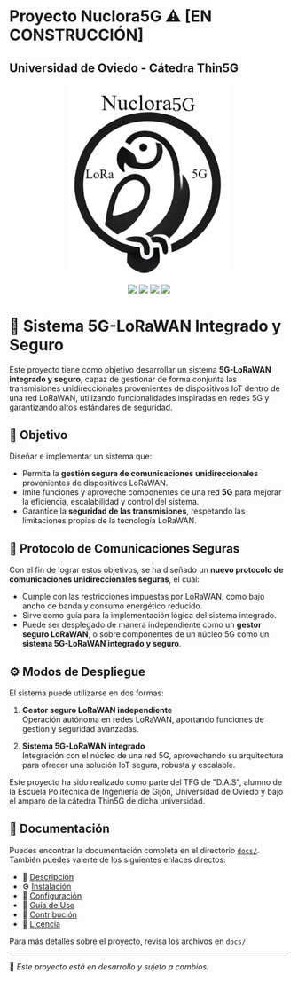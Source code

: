 # Proyecto Nuclora5G ⚠️ **[EN CONSTRUCCIÓN]**
## Universidad de Oviedo - Cátedra Thin5G

<p align="center">
  <img src="nuclora5G_logo.png" alt="Mi Logo" width="300">
</p>

<p align="center">
  <img src="https://img.shields.io/badge/Python-3.9%2B-blue?style=for-the-badge&logo=python">
  <img src="https://img.shields.io/badge/LoRaWAN-IoT-green?style=for-the-badge&logo=wifi">
  <img src="https://img.shields.io/badge/5G-IOT Integration-steelblue?style=for-the-badge&logo=globe">
  <img src="https://img.shields.io/badge/Versión-1.0.0-brightgreen?style=for-the-badge">
</p>

# 📡 Sistema 5G-LoRaWAN Integrado y Seguro

Este proyecto tiene como objetivo desarrollar un sistema **5G-LoRaWAN integrado y seguro**, capaz de gestionar de forma conjunta las transmisiones unidireccionales provenientes de dispositivos IoT dentro de una red LoRaWAN, utilizando funcionalidades inspiradas en redes 5G y garantizando altos estándares de seguridad.

## 🎯 Objetivo

Diseñar e implementar un sistema que:

- Permita la **gestión segura de comunicaciones unidireccionales** provenientes de dispositivos LoRaWAN.
- Imite funciones y aproveche componentes de una red **5G** para mejorar la eficiencia, escalabilidad y control del sistema.
- Garantice la **seguridad de las transmisiones**, respetando las limitaciones propias de la tecnología LoRaWAN.

## 🔐 Protocolo de Comunicaciones Seguras

Con el fin de lograr estos objetivos, se ha diseñado un **nuevo protocolo de comunicaciones unidireccionales seguras**, el cual:

- Cumple con las restricciones impuestas por LoRaWAN, como bajo ancho de banda y consumo energético reducido.
- Sirve como guía para la implementación lógica del sistema integrado.
- Puede ser desplegado de manera independiente como un **gestor seguro LoRaWAN**, o sobre componentes de un núcleo 5G como un **sistema 5G-LoRaWAN integrado y seguro**.

## ⚙️ Modos de Despliegue

El sistema puede utilizarse en dos formas:

1. **Gestor seguro LoRaWAN independiente**  
   Operación autónoma en redes LoRaWAN, aportando funciones de gestión y seguridad avanzadas.

2. **Sistema 5G-LoRaWAN integrado**  
   Integración con el núcleo de una red 5G, aprovechando su arquitectura para ofrecer una solución IoT segura, robusta y escalable.


Este proyecto ha sido realizado como parte del TFG de "D.A.S", alumno de la Escuela Politécnica de Ingeniería de Gijón, Universidad de Oviedo y bajo el amparo de la cátedra Thin5G de dicha universidad.

## 📖 Documentación

Puedes encontrar la documentación completa en el directorio [`docs/`](docs/). También puedes valerte de los siguientes enlaces directos:

- 📌 [Descripción](docs/descripcion.md)  
- ⚙️ [Instalación](docs/instalacion.md)  
- 🔧 [Configuración](docs/configuracion.md)  
- 🚀 [Guía de Uso](docs/uso.md)  
- 🤝 [Contribución](docs/contribucion.md)  
- 📜 [Licencia](docs/licencia.md)  

Para más detalles sobre el proyecto, revisa los archivos en `docs/`.

---

📌 *Este proyecto está en desarrollo y sujeto a cambios.*  
